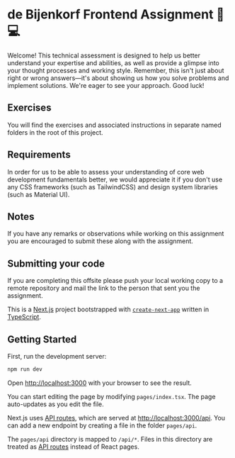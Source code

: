 # de Bijenkorf Frontend Assignment 🐝 💻

Welcome! This technical assessment is designed to help us better understand your expertise and abilities, as well as provide a glimpse into your thought processes and working style. Remember, this isn't just about right or wrong answers—it's about showing us how you solve problems and implement solutions. We're eager to see your approach. Good luck!

## Exercises

You will find the exercises and associated instructions in separate named folders in the root of this project.

## Requirements

In order for us to be able to assess your understanding of core web development fundamentals better, we would appreciate it if you don't use any CSS frameworks (such as TailwindCSS) and design system libraries (such as Material UI).


## Notes
If you have any remarks or observations while working on this assignment you are encouraged to submit these along with the assignment.

## Submitting your code
If you are completing this offsite please push your local working copy to a remote repository and mail the link to the person that sent you the assignment.

This is a [Next.js](https://nextjs.org/) project bootstrapped with [`create-next-app`](https://github.com/vercel/next.js/tree/canary/packages/create-next-app) written in [TypeScript](https://www.typescriptlang.org).

## Getting Started

First, run the development server:

```bash
npm run dev
```

Open [http://localhost:3000](http://localhost:3000) with your browser to see the result.

You can start editing the page by modifying `pages/index.tsx`. The page auto-updates as you edit the file.

Next.js uses [API routes](https://nextjs.org/docs/api-routes/introduction), which are served at [http://localhost:3000/api](http://localhost:3000/api). You can add a new endpoint by creating a file in the folder `pages/api`.

The `pages/api` directory is mapped to `/api/*`. Files in this directory are treated as [API routes](https://nextjs.org/docs/api-routes/introduction) instead of React pages.
